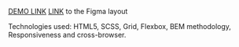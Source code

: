 [DEMO LINK](https://Ingvvvar.github.io/layout_miami/)
[LINK](https://www.figma.com/file/nHz8bflIwJaWP3P99vKTH5/miami_home_new?node-id=16033%3A3) to the Figma layout

Technologies used: HTML5, SCSS, Grid, Flexbox, BEM methodology, Responsiveness and cross-browser.
